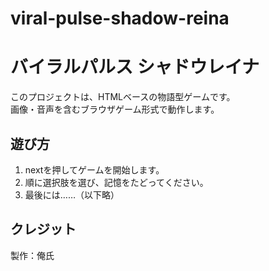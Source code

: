 # viral-pulse-shadow-reina
# バイラルパルス シャドウレイナ

このプロジェクトは、HTMLベースの物語型ゲームです。  
画像・音声を含むブラウザゲーム形式で動作します。

## 遊び方

1. nextを押してゲームを開始します。
2. 順に選択肢を選び、記憶をたどってください。
3. 最後には……（以下略）

## クレジット

製作：俺氏
